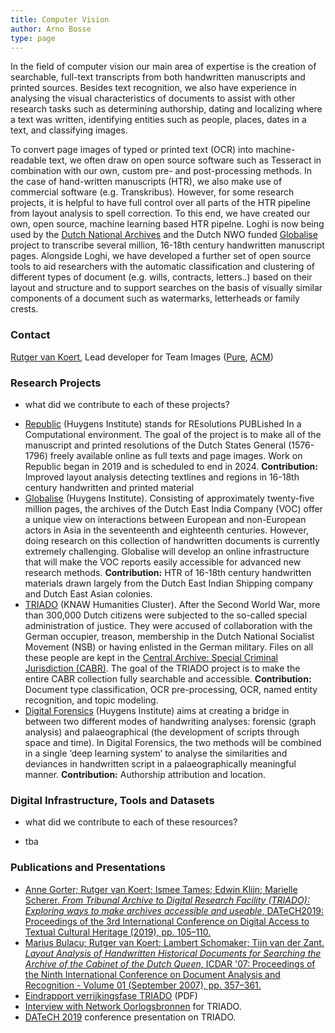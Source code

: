 ```yaml
---
title: Computer Vision
author: Arno Bosse
type: page
---
```

In the field of computer vision our main area of expertise is the creation of searchable, full-text transcripts from both handwritten manuscripts and printed sources. Besides text recognition, we also have experience in analysing the visual characteristics of documents to assist with other research tasks such as determining authorship, dating and localizing where a text was written, identifying entities such as people, places, dates in a text, and classifying images. 

To convert page images of typed or printed text (OCR) into machine-readable text, we often draw on open source software such as Tesseract in combination with our own, custom pre- and post-processing methods. In the case of hand-written manuscripts (HTR), we also make use of commercial software (e.g. Transkribus). However, for some research projects, it is helpful to have full control over all parts of the HTR pipeline from layout analysis to spell correction. To this end, we have created our own, open source, machine learning based HTR pipelne. Loghi is now being used by the [Dutch National Archives](https://www.nationaalarchief.nl/en) and the Dutch NWO funded [Globalise](https://globalise.huygens.knaw.nl) project to transcribe several million, 16-18th century handwritten manuscript pages. Alongside Loghi, we have developed a further set of open source tools to aid researchers with the automatic classification and clustering of different types of document (e.g. wills, contracts, letters..) based on their layout and structure and to support searches on the basis of visually similar components of a document such as watermarks, letterheads or family crests.


### Contact

[Rutger van Koert](mailto:rutger.van.koert@di.huc.knaw.nl), Lead developer for Team Images ([Pure](https://pure.knaw.nl/portal/en/persons/rutger-koert-van), [ACM](https://dl.acm.org/profile/81339533737))

### Research Projects

+ what did we contribute to each of these projects?

- [Republic](https://en.huygens.knaw.nl/projecten/resoluties-staten-generaal-1576-1796-de-oerbronnen-van-de-parlementaire-democratie/?noredirect=en_GB) (Huygens Institute) stands for REsolutions PUBLished In a Computational environment. The goal of the project is to make all of the manuscript and printed resolutions of the Dutch States General (1576-1796) freely available online as full texts and page images. Work on Republic began in 2019 and is scheduled to end in 2024. **Contribution:** Improved layout analysis detecting textlines and regions in 16-18th century handwritten and printed material
- [Globalise](https://globalise.huygens.knaw.nl) (Huygens Institute). Consisting of approximately twenty-five million pages, the archives of the Dutch East India Company (VOC) offer a unique view on interactions between European and non-European actors in Asia in the seventeenth and eighteenth centuries. However, doing research on this collection of handwritten documents is currently extremely challenging. Globalise will develop an online infrastructure that will make the VOC reports easily accessible for advanced new research methods. **Contribution:** HTR of 16-18th century handwritten materials drawn largely from the Dutch East Indian Shipping company and Dutch East Asian colonies.
- [TRIADO](https://www.oorlogsbronnen.nl/nieuws/veelbelovende-resultaten-onderzoek-naar-digitaal-doorzoekbaar-maken-cabr) (KNAW Humanities Cluster). After the Second World War, more than 300,000 Dutch citizens were subjected to the so-called special administration of justice. They were accused of collaboration with the German occupier, treason, membership in the Dutch National Socialist Movement (NSB) or having enlisted in the German military. Files on all these people are kept in the [Central Archive: Special Criminal Jurisdiction (CABR)](https://www.nationaalarchief.nl/onderzoeken/zoekhulpen/tweede-wereldoorlog-centraal-archief-bijzondere-rechtspleging-cabr). The goal of the TRIADO project is to make the entire CABR collection fully searchable and accessible. **Contribution:** Document type classification, OCR pre-processing, OCR, named entity recognition, and topic modeling.
- [Digital Forensics](https://www.huygens.knaw.nl/projecten/digital-forensics-for-historical-documents/?noredirect=nl_NL) (Huygens Institute) aims at creating a bridge in between two different modes of handwriting analyses: forensic (graph analysis) and palaeographical (the development of scripts through space and time). In Digital Forensics, the two methods will be combined in a single ‘deep learning system’ to analyse the similarities and deviances in handwritten script in a palaeographically meaningful manner. **Contribution:** Authorship attribution and location.

### Digital Infrastructure, Tools and Datasets

+ what did we contribute to each of these resources?

- tba

### Publications and Presentations


- [Anne Gorter; Rutger van Koert; Ismee Tames; Edwin Klijn; Marielle Scherer. _From Tribunal Archive to Digital Research Facility (TRIADO): Exploring ways to make archives accessible and useable_, DATeCH2019: Proceedings of the 3rd International Conference on Digital Access to Textual Cultural Heritage (2019), pp. 105–110.](https://doi.org/10.1145/3322905.3322906)
 - [Marius Bulacu; Rutger van Koert; Lambert Schomaker; Tijn van der Zant. _Layout Analysis of Handwritten Historical Documents for Searching the Archive of the Cabinet of the Dutch Queen_, ICDAR '07: Proceedings of the Ninth International Conference on Document Analysis and Recognition - Volume 01 (September 2007), pp. 357–361.](https://dl.acm.org/doi/10.5555/1304595.1304749)
- [Eindrapport verrijkingsfase TRIADO](https://www.oorlogsbronnen.nl/sites/default/files/20190517_eindrapportTRIADO%20verrijkingsfase_0.pdf) (PDF)
- [Interview with Network Oorlogsbronnen](https://www.youtube.com/watch?v=yUzs1QP5i08) for TRIADO.
- [DATeCH 2019](https://www.youtube.com/watch?v=Sa0KONYWwVc) conference presentation on TRIADO.
